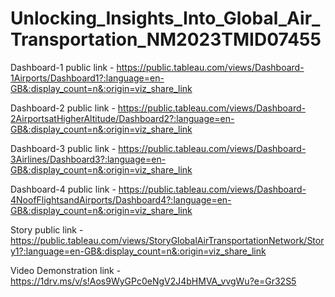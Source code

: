 # Unlocking_Insights_Into_Global_Air_Transportation_NM2023TMID07455


Dashboard-1 public link - https://public.tableau.com/views/Dashboard-1Airports/Dashboard1?:language=en-GB&:display_count=n&:origin=viz_share_link

Dashboard-2 public link - https://public.tableau.com/views/Dashboard-2AirportsatHigherAltitude/Dashboard2?:language=en-GB&:display_count=n&:origin=viz_share_link

Dashboard-3 public link - https://public.tableau.com/views/Dashboard-3Airlines/Dashboard3?:language=en-GB&:display_count=n&:origin=viz_share_link

Dashboard-4 public link - https://public.tableau.com/views/Dashboard-4NoofFlightsandAirports/Dashboard4?:language=en-GB&:display_count=n&:origin=viz_share_link

Story public link - https://public.tableau.com/views/StoryGlobalAirTransportationNetwork/Story1?:language=en-GB&:display_count=n&:origin=viz_share_link

Video Demonstration link - https://1drv.ms/v/s!Aos9WyGPc0eNgV2J4bHMVA_vvgWu?e=Gr32S5
